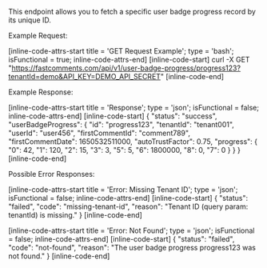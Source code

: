 This endpoint allows you to fetch a specific user badge progress record by its unique ID.

Example Request:

[inline-code-attrs-start title = 'GET Request Example'; type = 'bash'; isFunctional = true; inline-code-attrs-end]
[inline-code-start]
curl -X GET "https://fastcomments.com/api/v1/user-badge-progress/progress123?tenantId=demo&API_KEY=DEMO_API_SECRET"
[inline-code-end]

Example Response:

[inline-code-attrs-start title = 'Response'; type = 'json'; isFunctional = false; inline-code-attrs-end]
[inline-code-start]
{
  "status": "success",
  "userBadgeProgress": {
    "id": "progress123",
    "tenantId": "tenant001",
    "userId": "user456",
    "firstCommentId": "comment789",
    "firstCommentDate": 1650532511000,
    "autoTrustFactor": 0.75,
    "progress": {
      "0": 42,
      "1": 120,
      "2": 15,
      "3": 3,
      "5": 5,
      "6": 1800000,
      "8": 0,
      "7": 0
    }
  }
}
[inline-code-end]

Possible Error Responses:

[inline-code-attrs-start title = 'Error: Missing Tenant ID'; type = 'json'; isFunctional = false; inline-code-attrs-end]
[inline-code-start]
{
  "status": "failed",
  "code": "missing-tenant-id",
  "reason": "Tenant ID (query param: tenantId) is missing."
}
[inline-code-end]

[inline-code-attrs-start title = 'Error: Not Found'; type = 'json'; isFunctional = false; inline-code-attrs-end]
[inline-code-start]
{
  "status": "failed",
  "code": "not-found",
  "reason": "The user badge progress progress123 was not found."
}
[inline-code-end]